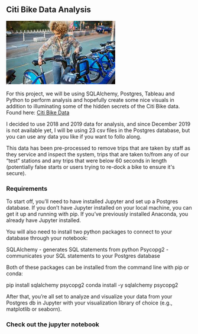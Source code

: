 ## Citi Bike Data Analysis 

![Citi-Bikes](Images/citipic1.jpg)

For this project, we will be using SQLAlchemy, Postgres, Tableau and Python to perform analysis and hopefully create some nice visuals in addition to illuminating some of the hidden secrets of the Citi Bike data. 
Found here: [Citi Bike Data](https://www.citibikenyc.com/system-data)

I decided to use 2018 and 2019 data for analysis, and since December 2019 is not available yet, I will be using 23 csv files in the Postgres database, but you can use any data you like if you want to follo along. 

This data has been pre-processed to remove trips that are taken by staff as they service and inspect the system, trips that are taken to/from any of our “test” stations and any trips that were below 60 seconds in length (potentially false starts or users trying to re-dock a bike to ensure it's secure).

### Requirements

To start off, you’ll need to have installed Jupyter and set up a Postgres database. If you don’t have Jupyter installed on your local machine, you can get it up and running with pip. If you’ve previously installed Anaconda, you already have Jupyter installed.

You will also need to install two python packages to connect to your database through your notebook:

SQLAlchemy - generates SQL statements from python
Psycopg2 - communicates your SQL statements to your Postgres database

Both of these packages can be installed from the command line with pip or conda:

pip install sqlalchemy psycopg2
conda install -y sqlalchemy psycopg2

After that, you’re all set to analyze and visualize your data from your Postgres db in Jupyter with your visualization library of choice (e.g., matplotlib or seaborn).

### Check out the jupyter notebook
    
        
 
 

